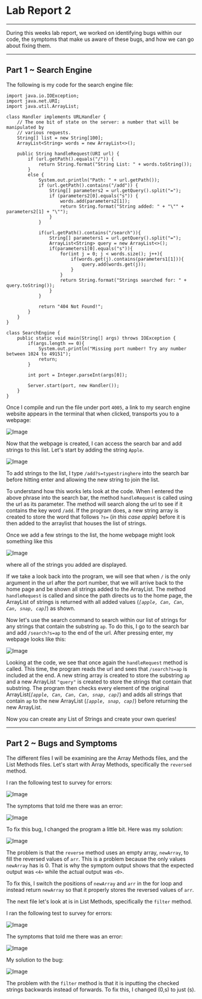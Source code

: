 # **Lab Report 2** #
 ---
 During this weeks lab report, we worked on identifying bugs within our code, the symptoms that make us aware of these bugs, and how we can go about fixing them. 

---
## **Part 1 ~ Search Engine** ##

The following is my code for the search engine file:

```
import java.io.IOException;
import java.net.URI;
import java.util.ArrayList;

class Handler implements URLHandler {
    // The one bit of state on the server: a number that will be manipulated by
    // various requests.
    String[] list = new String[100];
    ArrayList<String> words = new ArrayList<>();

    public String handleRequest(URI url) {
        if (url.getPath().equals("/")) {
            return String.format("String List: " + words.toString());
        }
        else {
            System.out.println("Path: " + url.getPath());
            if (url.getPath().contains("/add")) {
                String[] parameters2 = url.getQuery().split("=");
                if (parameters2[0].equals("s")) {
                    words.add(parameters2[1]);
                    return String.format("String added: " + "\"" + parameters2[1] + "\"");
                }
            }

            if(url.getPath().contains("/search")){
                String[] parameters1 = url.getQuery().split("=");
                ArrayList<String> query = new ArrayList<>();
                if(parameters1[0].equals("s")){
                    for(int j = 0; j < words.size(); j++){
                        if(words.get(j).contains(parameters1[1])){
                            query.add(words.get(j));
                        }
                    }
                    return String.format("Strings searched for: " + query.toString());
                }
            }
            
            return "404 Not Found!";
        }
    }
}

class SearchEngine {
    public static void main(String[] args) throws IOException {
        if(args.length == 0){
            System.out.println("Missing port number! Try any number between 1024 to 49151");
            return;
        }

        int port = Integer.parseInt(args[0]);

        Server.start(port, new Handler());
    }
}

```

Once I compile and run the file under port `4005`, a link to my search engine website appears in the terminal that when clicked, transports you to a webpage: 

![Image](originPage.png)


Now that the webpage is created, I can access the search bar and add strings to this list. Let's start by adding the string `Apple`. 


![Image](addToQuery.png)


To add strings to the list, I type `/add?s=typestringhere` into the search bar before hitting enter and allowing the new string to join the list. 

To understand how this works lets look at the code. When I entered the above phrase into the search bar, the method `handleRequest` is called using the url as its parameter. The method will search along the url to see if it contains the key word `/add`. If the program does, a new string array is created to store the word that follows `?s=` (*in this case apple*) before it is then added to the arraylist that houses the list of strings. 

Once we add a few strings to the list, the home webpage might look something like this


![Image](stringList.png)


where all of the strings you added are displayed.

If we take a look back into the program, we will see that when `/` is the only argument in the url after the port number, that we will arrive back to the home page and be shown all strings added to the ArrayList. The method `handleRequest` is called and since the path directs us to the home page, the ArrayList of strings is returned with all added values (*`[apple, Can, Can, Can, snap, cap]`*) as shown. 

Now let's use the search command to search within our list of strings for any strings that contain the substring `ap`. To do this, I go to the search bar and add `/search?s=ap` to the end of the url. After pressing enter, my webpage looks like this:


![Image](searchQuery.png)


Looking at the code, we see that once again the `handleRequest` method is called. This time, the program reads the url and sees that `/search?s=ap` is included at the end. A new string array is created to store the substring `ap` and a new ArrayList `"query"` is created to store the strings that contain that substring. The program then checks every element of the original ArrayList(*`[apple, Can, Can, Can, snap, cap]`*) and adds all strings that contain `ap` to the new ArrayList (*`[apple, snap, cap]`*) before returning the new ArrayList. 

Now you can create any List of Strings and create your own queries!

---
## **Part 2 ~ Bugs and Symptoms** ##

The different files I will be examining are the Array Methods files, and the List Methods files. Let's start with Array Methods, specifically the `reversed` method.

I ran the following test to survey for errors: 


![Image](ReverseTest.png)


The symptoms that told me there was an error:


![Image](ReversedSymptom.png)


To fix this bug, I changed the program a little bit. Here was my solution:


![Image](ReverseSolution.png)


The problem is that the `reverse` method uses an empty array, `newArray`, to fill the reversed values of `arr`. This is a problem because the only values `newArray` has is 0. That is why the symptom output shows that the expected output was `<4>` while the actual output was `<0>`.

 To fix this, I switch the positions of `newArray` and `arr` in the for loop and instead return `newArray` so that it properly stores the reversed values of `arr`. 


The next file let's look at is in List Methods, specifically the `filter` method. 

I ran the following test to survey for errors: 


![Image](filterTest.png)


The symptoms that told me there was an error:


![Image](filterSymptom.png)


My solution to the bug:


![Image](filterSolution.png)


The problem with the `filter` method is that it is inputting the checked strings backwards instead of forwards. To fix this, I changed (0,s) to just (s). 